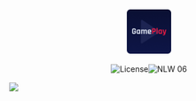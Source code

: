 <h1 align="center">
    <img src=".github\logo.png" style="zoom:80%;" align="center"/>
</h1>

<p align="center">
    <img alt="License" src="https://img.shields.io/static/v1?label=license&message=MIT&color=E51C44&labelColor=0A1033"><img src="https://img.shields.io/static/v1?label=NLW&message=06&color=E51C44&labelColor=0A1033" alt="NLW 06" /></p>



<img src="C:\workspace\gameplay\.github\cover.png" style="zoom:100%" align="center"/>

